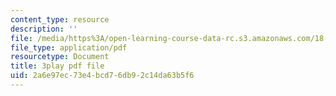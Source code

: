 ```yaml
---
content_type: resource
description: ''
file: /media/https%3A/open-learning-course-data-rc.s3.amazonaws.com/18-086-mathematical-methods-for-engineers-ii-spring-2006/2a6e97ec73e4bcd76db92c14da63b5f6_vIydsgrYGIY.pdf
file_type: application/pdf
resourcetype: Document
title: 3play pdf file
uid: 2a6e97ec-73e4-bcd7-6db9-2c14da63b5f6
---
```

